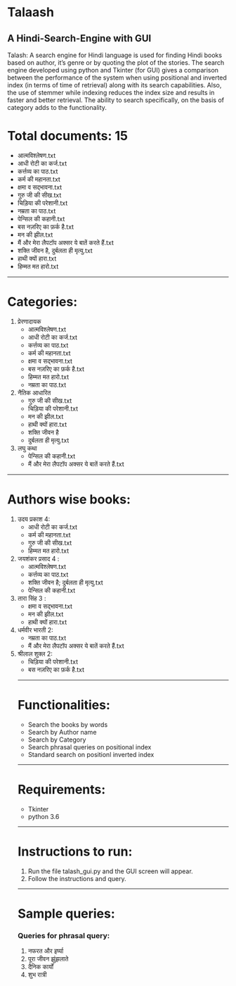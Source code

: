 <h1> Talaash </h1>  
<h2> A Hindi-Search-Engine with GUI </h2>
Talash: A search engine for Hindi language is used for finding Hindi books based on author, it’s genre or by quoting the plot of the stories. The search engine developed using python and Tkinter (for GUI) gives a comparison between the performance of the system when using positional and  inverted index (in terms of time of retrieval) along with its search  capabilities. Also, the use of stemmer while indexing reduces the  index size and results in faster and better retrieval. The ability to  search specifically, on the basis of category adds to the functionality. 

<h1> Total documents: 15 </h1>
<ul>
<li> आत्मविश्लेषण.txt </li>
<li> आधी रोटी का कर्ज.txt </li>
<li> कर्त्तव्य का पाठ.txt </li>
<li> कर्म की महानता.txt</li>
<li> क्षमा व सद्भावना.txt</li>
<li> गुरु जी की सीख.txt</li>
<li> चिड़िया की परेशानी.txt </li>
<li> नम्रता का पाठ.txt</li>
<li> पेन्सिल की कहानी.txt</li>
<li> बस नज़रिए का फ़र्क है.txt </li>
<li> मन की झील.txt </li>
<li> मैं और मेरा लैपटॉप अक्सर ये बातें करते हैं.txt </li>
<li> शक्ति जीवन है, दुर्बलता ही मृत्यु.txt </li>
<li> हाथी क्यों हारा.txt </li>
<li> हिम्मत मत हारो.txt </li>
</ul>
<hr>

<h1> Categories: </h1>
<ol> 
  <li> प्रेरणादायक 
<ul>
  <li>आत्मविश्लेषण.txt </li>
  <li> आधी रोटी का कर्ज.txt</li>
  <li> कर्त्तव्य का पाठ.txt </li>
  <li> कर्म की महानता.txt </li>
  <li> क्षमा व सद्भावना.txt </li> 
  <li> बस नज़रिए का फ़र्क है.txt </li>
  <li> हिम्मत मत हारो.txt</li>
  <li> नम्रता का पाठ.txt</li>
  </ul></li>


<li> नैतिक आधारित 
    <ul>
  <li> गुरु जी की सीख.txt</li>
  <li> चिड़िया की परेशानी.txt </li>
  <li> मन की झील.txt</li>
  <li> हाथी क्यों हारा.txt </li>
  <li> शक्ति जीवन है </li>
  <li> दुर्बलता ही मृत्यु.txt </li>
  </ul></li>


 <li> लघु कथा 
 <ul>
  <li> पेन्सिल की कहानी.txt</li>
  <li> मैं और मेरा लैपटॉप अक्सर ये बातें करते हैं.txt </li>
  </ul></li>
 </ol>
<hr>

<h1> Authors wise books:  </h1>
<ol>
  <li> उदय प्रकाश 4:
    <ul> 
      <li> आधी रोटी का कर्ज.txt </li>
      <li>कर्म की महानता.txt </li>
      <li> गुरु जी की सीख.txt </li>
      <li> हिम्मत मत हारो.txt </li>
    </ul>
      </li>
    
<li> जयशंकर प्रसाद 4 : 
  <ul>
  <li> आत्मविश्लेषण.txt</li>
  <li> कर्त्तव्य का पाठ.txt</li>
  <li> शक्ति जीवन है; दुर्बलता ही मृत्यु.txt</li>
  <li> पेन्सिल की कहानी.txt </li>
  </ul>
</li>

<li> तारा सिंह 3 : 
  <ul>
    <li>क्षमा व सद्भावना.txt</li>
    <li>मन की झील.txt</li>
    <li>हाथी क्यों हारा.txt </li>
  </ul>
</li>

<li> धर्मवीर भारती 2: 
  <ul>
    <li>नम्रता का पाठ.txt </li>
    <li> मैं और मेरा लैपटॉप अक्सर ये बातें करते हैं.txt </li>
  </ul>
  </li>
  <li> श्रीलाल शुक्ल 2: 
  <ul>
    <li>चिड़िया की परेशानी.txt</li>
    <li> बस नज़रिए का फ़र्क है.txt </li>
  </ul>
  </li>
  <hr>
  

<h1> Functionalities: </h1>
<ul>
  <li>Search the books by words</li>
<li> Search by Author name</li>
<li> Search by Category</li>
<li> Search phrasal queries on positional index</li>
<li> Standard search on positionl inverted index </li>
</ul> 
<hr>
 
<h1> Requirements: </h1>

<ul>
  <li> Tkinter </li>
  <li> python 3.6 </li>
</ul>
<hr>

<h1> Instructions to run: </h1>
<ol>
  <li> Run the file talash_gui.py and the GUI screen will appear.</li>
  <li> Follow the instructions and query.</li>
 </ol>
  <hr>
  

<h1> Sample queries: </h1>
<h3> Queries for phrasal query: </h3>
<ol>
  <li> नफरत और इर्ष्या </li>
  <li> पूरा जीवन झुंझलाते</li>
  <li> दैनिक कार्यों </li>
  <li> शुभ रात्री</li>
 </ol>

